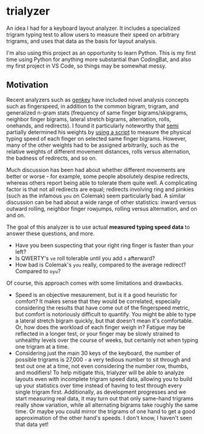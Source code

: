 # trialyzer

An idea I had for a keyboard layout analyzer. It includes a specialized trigram typing test to allow users to measure their speed on arbitrary trigrams, and uses that data as the basis for layout analysis.

I'm also using this project as an opportunity to learn Python. This is my first time using Python for anything more substantial than CodingBat, and also my first project in VS Code, so things may be somewhat messy.

## Motivation

Recent analyzers such as [genkey](https://github.com/semilin/genkey) have included novel analysis concepts such as fingerspeed, in addition to the common bigram, trigram, and generalized n-gram stats (frequency of same finger bigrams/skipgrams, neighbor finger bigrams, lateral stretch bigrams, alternation, rolls, onehands, and redirects). I found it particularly noteworthy that [semi](https://github.com/semilin) partially determined his weights by [using a script](https://semilin.github.io/semimak/#orgb1cc038) to measure the physical typing speed of each finger on selected same finger bigrams. However, many of the other weights had to be assigned arbitrarily, such as the relative weights of different movement distances, rolls versus alternation, the badness of redirects, and so on.

Much discussion has been had about whether different movements are better or worse - for example, some people absolutely despise redirects, whereas others report being able to tolerate them quite well. A complicating factor is that not all redirects are equal; redirects involving ring and pinkies (such as the infamous `you` on Colemak) seem particularly bad. A similar discussion can be had about a wide range of other statistics: inward versus outward rolling, neighbor finger rowjumps, rolling versus alternation, and on and on.

The goal of this analyzer is to use actual **measured typing speed data** to answer these questions, and more. 

- Have you been suspecting that your right ring finger is faster than your left? 
- Is QWERTY's `ve` roll tolerable until you add `x` afterward? 
- How bad is Colemak's `you` really, compared to the average redirect? Compared to `oyu`?

Of course, this approach comes with some limitations and drawbacks. 

- Speed is an objective mesaurement, but is it a good heuristic for comfort? It makes sense that they would be correlated, especially considering the results that have come out of the fingerspeed metric, but comfort is notoriously difficult to quantify. You might be able to type a lateral stretch bigram quickly, but that doesn't mean it's comfortable. Or, how does the workload of each finger weigh in? Fatigue may be reflected in a longer test, or your finger may be slowly strained to unhealthy levels over the course of weeks, but certainly not when typing one trigram at a time.
- Considering just the main 30 keys of the keyboard, the number of possible trigrams is 27,000 - a very tedious number to sit through and test out one at a time, not even considering the number row, thumbs, and modifiers! To help mitigate this, trialyzer will be able to analyze layouts even with incomplete trigram speed data, allowing you to build up your statistics over time instead of having to test through every single trigram first. Additionally, as development progresses and we start measuring real data, it may turn out that only same-hand trigrams really show variation, while all alternating bigrams take roughly the same time. Or maybe you could mirror the trigrams of one hand to get a good approximation of the other hand's speeds. I don't know, I haven't seen that data yet! 
